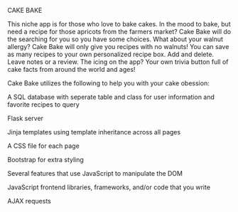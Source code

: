 CAKE BAKE

This niche app is for those who love to bake cakes.  In the mood to bake, but need a recipe for those apricots from the farmers market?  Cake Bake will do the searching for you so you have some choices.  What about your walnut allergy?  Cake Bake will only give you recipes with no walnuts!
You can save as many recipes to your own personalized recipe box. Add and delete.  Leave notes or a review.  The icing on the app?  Your own trivia button full of cake facts from around the world and ages!

Cake Bake utilizes the following to help you with your cake obession:

A SQL database with seperate table and class for user information and favorite recipes to query

Flask server

Jinja templates using template inheritance across all pages

A CSS file for each page

Bootstrap for extra styling

Several features that use JavaScript to manipulate the DOM

JavaScript frontend libraries, frameworks, and/or code that you write

AJAX requests